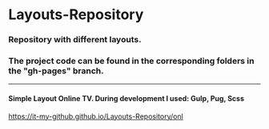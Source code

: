 # Layouts-Repository
### Repository with different layouts.
### The project code can be found in the corresponding folders in the "gh-pages" branch.
<hr/>

 #### Simple Layout Online TV. During development I used: Gulp, Pug, Scss
 https://it-my-github.github.io/Layouts-Repository/onl
